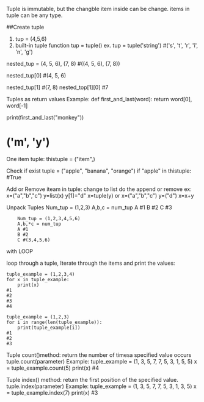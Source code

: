 Tuple is immutable, but the changble item inside can be change.
items in tuple can be any type.

##Create tuple
1. tup = (4,5,6) 
2. built-in tuple function
    tup = tuple()
    ex. tup = tuple('string') #('s', 't', 'r', 'i', 'n', 'g')

nested_tup = (4, 5, 6), (7, 8)    #((4, 5, 6), (7, 8))

nested_tup[0]       #(4, 5, 6)

nested_tup[1]       #(7, 8)
nested_top[1][0]    #7


Tuples as return values
Example:
def first_and_last(word):
    return word[0], word[-1]

print(first_and_last("monkey"))
# ('m', 'y')


One item tuple:
thistuple = ("item",)



Check if exist
tuple = ("apple", "banana", "orange")
if "apple" in thistuple:
    #True

Add or Remove iteam in tuple:
change to list do the append or remove
        ex: x=("a","b","c")
        y=list(x)
        y[1]="d"
        x=tuple(y)
or
        x=("a","b","c")
        y=("d")
        x=x+y


Unpack Tuples
        Num_tup = (1,2,3)
        A,b,c = num_tup
        A #1
        B #2
        C #3

        Num_tup = (1,2,3,4,5,6)
        A,b,*c = num_tup
        A #1
        B #2
        C #(3,4,5,6)
        
with LOOP

loop through a tuple, Iterate through the items and print the values:

    tuple_example = (1,2,3,4)
    for x in tuple_example:
        print(x)
    #1
    #2
    #3
    #4

    tuple_example = (1,2,3)
    for i in range(len(tuple_example)):
        print(tuple_example[i])
    #1
    #2
    #3

    

Tuple count()method: return the number of timesa specified value occurs        tuple.count(parameter)
Example:
tuple_example = (1, 3, 5, 7, 7, 5, 3, 1, 5, 5)
x = tuple_example.count(5)
print(x)     #4


Tuple index() method: return the first position of the specified value.       tuple.index(parameter)
Example:
tuple_example = (1, 3, 5, 7, 7, 5, 3, 1, 3, 5)
x = tuple_example.index(7)
print(x)     #3

